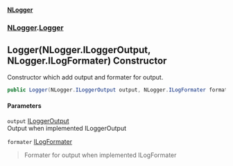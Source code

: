 #### [NLogger](./index.md 'index')
### [NLogger](./NLogger.md 'NLogger').[Logger](./NLogger-Logger.md 'NLogger.Logger')
## Logger(NLogger.ILoggerOutput, NLogger.ILogFormater) Constructor
Constructor which add output and formater for output.  
```csharp
public Logger(NLogger.ILoggerOutput output, NLogger.ILogFormater formater);
```
#### Parameters
<a name='NLogger-Logger-Logger(NLogger-ILoggerOutput_NLogger-ILogFormater)-output'></a>
`output` [ILoggerOutput](./NLogger-ILoggerOutput.md 'NLogger.ILoggerOutput')  
Output when implemented ILoggerOutput  
  
<a name='NLogger-Logger-Logger(NLogger-ILoggerOutput_NLogger-ILogFormater)-formater'></a>
`formater` [ILogFormater](./NLogger-ILogFormater.md 'NLogger.ILogFormater')  
>Formater for output when implemented ILogFormater  
  
